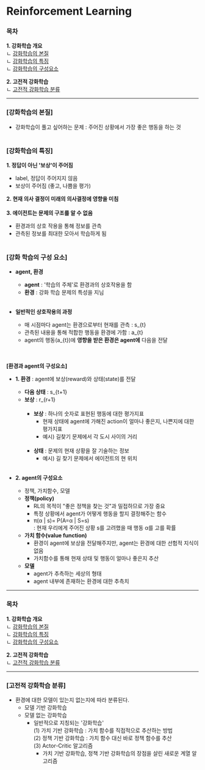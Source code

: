 # Reinforcement Learning

### 목차

**1. 강화학습 개요** </br>
  ㄴ [강화학습의 본질](#강화학습의-본질) </br>
  ㄴ [강화학습의 특징](#강화학습의-특징) </br>
  ㄴ [강화학습의 구성요소](#강화-학습의-구성-요소) </br>

**2. 고전적 강화학습** </br>
  ㄴ [고전적 강화학습 분류](#고전적-강화학습-분류) </br>

---

### [강화학습의 본질]
- 강화학습이 풀고 싶어하는 문제 : 주어진 상황에서 가장 좋은 행동을 하는 것 </br></br>


### [강화학습의 특징]
**1. 정답이 아닌 '보상'이 주어짐**
   - label, 정답이 주어지지 않음
   - 보상이 주어짐 (좋고, 나쁨을 평가)

**2. 현재 의사 결정이 미래의 의사결정에 영향을 미침**</br></br>
**3. 에이전트는 문제의 구조를 알 수 없음**
   - 환경과의 상호 작용을 통해 정보를 관측
   - 관측된 정보를 최대한 모아서 학습하게 됨 </br></br>


### [강화 학습의 구성 요소]
- **agent, 환경**
  - **agent** : '학습의 주체'로 환경과의 상호작용을 함
  - **환경** : 강화 학습 문제의 특성을 지님 </br></br>

- **일반적인 상호작용의 과정**
  - 매 시점마다 agent는 환경으로부터 현재를 관측 : s_{t}
  - 관측된 내용을 통해 적합한 행동을 환경에 가함  : a_{t}
  - agent의 행동(a_{t})에 **영향을 받은 환경은 agent에** 다음을 전달</br>
</br></br>

**[환경과 agent의 구성요소]**
- **1. 환경** : agent에 보상(reward)와 상태(state)를 전달
  - **다음 상태** : s_{t+1}
  - **보상** : r_{r+1} </br></br>
    - **보상** : 하나의 숫자로 표현된 행동에 대한 평가지표
      - 현재 상태에 agent에 가해진 action이 얼마나 좋은지, 나쁜지에 대한 평가지표
      - 예시) 길찾기 문제에서 각 도시 사이의 거리 </br></br>
    - **상태** : 문제의 현재 상황을 잘 기술하는 정보
      - 예시) 길 찾기 문제에서 에이전트의 현 위치 </br></br>

- **2. agent의 구성요소**
  - 정책, 가치함수, 모델 </br>
  - **정책(policy)**
    - RL의 목적이 "좋은 정책을 찾는 것"과 밀접하므로 가장 중요
    - 특정 상황에서 agent가 어떻게 행동을 할지 결정해주는 함수
    - π(α | s)= P(A=α | S=s) </br>
      : 현재 우리에게 주어진 상황 s를 고려했을 때 행동 α를 고를 확률 
  - **가치 함수(value function)**
    - 환경이 agent에 보상을 전달해주지만, agent는 환경에 대한 선험적 지식이 없음
    - 가치함수를 통해 현재 상태 및 행동이 얼마나 좋은지 추산
  - **모델**
    - agent가 추측하는 세상의 형태
    - agent 내부에 존재하는 환경에 대한 추측치

---
### 목차
**1. 강화학습 개요** </br>
  ㄴ [강화학습의 본질](#강화학습의-본질) </br>
  ㄴ [강화학습의 특징](#강화학습의-특징) </br>
  ㄴ [강화학습의 구성요소](#강화-학습의-구성-요소) </br>

**2. 고전적 강화학습** </br>
  ㄴ [고전적 강화학습 분류](#고전적-강화학습-분류) </br>

---

### [고전적 강화학습 분류]
- 환경에 대한 모델이 있는지 없는지에 따라 분류된다.</br>
  - 모델 기반 강화학습 </br>
  - 모델 없는 강화학습 </br>
    - 일반적으로 지칭되는 '강화학습' </br>
      (1) 가치 기반 강화학습 : 가치 함수를 직접적으로 추산하는 방법 </br>
      (2) 정책 기반 강화학습 : 가치 함수 대신 바로 정책 함수를 추산 </br>
      (3) Actor-Critic 알고리즘 </br>
        - 가치 기반 강화학습, 정책 기반 강화학습의 장점을 살린 새로운 계열 알고리즘 </br>
